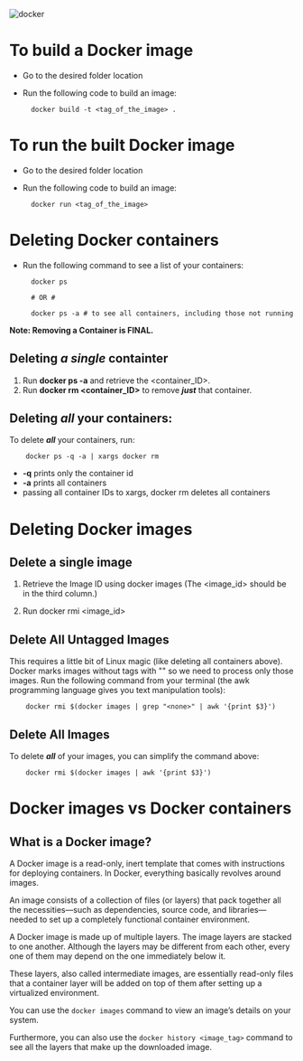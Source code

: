 ![docker](https://user-images.githubusercontent.com/38442315/117026161-d7124680-acfb-11eb-8bdb-f2aadd412052.jpg)

# To build a Docker image

* Go to the desired folder location
* Run the following code to build an image:

		docker build -t <tag_of_the_image> .

# To run the built Docker image

* Go to the desired folder location
* Run the following code to build an image:

        docker run <tag_of_the_image>

# Deleting Docker containers

* Run the following command to see a list of your containers:

        docker ps

        # OR #

        docker ps -a # to see all containers, including those not running

**Note: Removing a Container is FINAL.**

## Deleting ***a single*** containter

1. Run **docker ps -a** and retrieve the <container_ID>. 
2. Run **docker rm <container_ID>** to remove ***just*** that container.

## Deleting ***all*** your containers:

To delete ***all*** your containers, run:

        docker ps -q -a | xargs docker rm

* **-q** prints only the container id
* **-a** prints all containers
* passing all container IDs to xargs, docker rm deletes all containers

# Deleting Docker images

## Delete a single image

1. Retrieve the Image ID using docker images (The <image_id> should be in the third column.)

2. Run docker rmi <image_id>

## Delete All Untagged Images

This requires a little bit of Linux magic (like deleting all containers above). Docker marks images without tags with "<none>" so we need to process only those images. Run the following command from your terminal (the awk programming language gives you text manipulation tools):

        docker rmi $(docker images | grep "<none>" | awk '{print $3}')

## Delete All Images

To delete ***all*** of your images, you can simplify the command above:

        docker rmi $(docker images | awk '{print $3}')
	
# Docker images vs Docker containers

## What is a Docker image?

A Docker image is a read-only, inert template that comes with instructions for deploying containers. In Docker, everything basically revolves around images.

An image consists of a collection of files (or layers) that pack together all the necessities—such as dependencies, source code, and libraries—needed to set up a completely functional container environment.

A Docker image is made up of multiple layers. The image layers are stacked to one another. Although the layers may be different from each other, every one of them may depend on the one immediately below it. 

These layers, also called intermediate images, are essentially read-only files that a container layer will be added on top of them after setting up a virtualized environment. 

You can use the ```docker images``` command to view an image’s details on your system.

Furthermore, you can also use the ```docker history <image_tag>``` command to see all the layers that make up the downloaded image.
